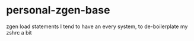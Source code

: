 # personal-zgen-base
zgen load statements I tend to have an every system, to de-boilerplate my zshrc a bit
